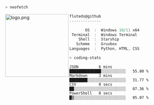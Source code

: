 ```zsh
> neofetch
```

<!--img align="left" src="https://github.com/fluteds.png" alt="logo.png" width="200"/>-->
<img align="left" src="https://external-content.duckduckgo.com/iu/?u=https%3A%2F%2F78.media.tumblr.com%2F975fca5f82161b190efdcaa05ffbd4ec%2Ftumblr_p6q6m9TJF01x3p3jmo1_500.png&f=1&nofb=1" alt="logo.png" width="200"/>

```csharp
fluteds@github
--------------

       OS  :  Windows 10/11 x64
 Terminal  :  Windows Terminal
    Shell  :  Starship
   Scheme  :  Gruvbox
Languages  :  Python, HTML, CSS
```

```zsh
> coding-stats
```

<!--START_SECTION:waka-->

```text
JSON         6 mins          ██████████████░░░░░░░░░░░   55.80 %
Markdown     3 mins          ████████░░░░░░░░░░░░░░░░░   31.77 %
CSV          0 secs          ██░░░░░░░░░░░░░░░░░░░░░░░   07.36 %
PowerShell   0 secs          █▒░░░░░░░░░░░░░░░░░░░░░░░   05.07 %
```

<!--END_SECTION:waka-->
